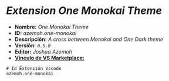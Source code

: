 <!-- Autor: Daniel Benjamin Perez Morales -->
<!-- GitHub: https://github.com/DanielPerezMoralesDev13 -->
<!-- Correo electrónico: danielperezdev@proton.me -->

# ***Extension One Monokai Theme***

- **Nombre:** *One Monokai Theme*
- **ID:** *azemoh.one-monokai*
- **Descripción:** *A cross between Monokai and One Dark theme*
- **Versión:** *`0.5.0`*
- **Editor:** *Joshua Azemoh*
- **[Vínculo de VS Marketplace:](https://marketplace.visualstudio.com/items?itemName=azemoh.one-monokai "https://marketplace.visualstudio.com/items?itemName=azemoh.one-monokai")**

```plaintext
# Id Extensión Vscode
azemoh.one-monokai
```
